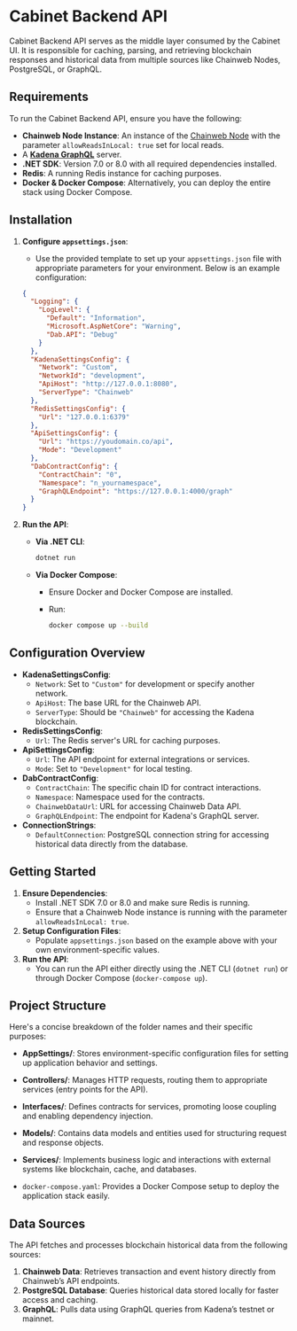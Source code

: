 # Cabinet Backend API

Cabinet Backend API serves as the middle layer consumed by the Cabinet UI. It is responsible for caching, parsing, and retrieving blockchain responses and historical data from multiple sources like Chainweb Nodes, PostgreSQL, or GraphQL.

## Requirements

To run the Cabinet Backend API, ensure you have the following:

- **Chainweb Node Instance**: An instance of the [Chainweb Node](https://github.com/kadena-io/chainweb-node) with the parameter `allowReadsInLocal: true` set for local reads.
- A **[Kadena GraphQL](https://github.com/kadena-community/kadena.js/tree/main/packages/apps/graph)** server.
- **.NET SDK**: Version 7.0 or 8.0 with all required dependencies installed.
- **Redis**: A running Redis instance for caching purposes.
- **Docker & Docker Compose**: Alternatively, you can deploy the entire stack using Docker Compose.

## Installation

1. **Configure `appsettings.json`**:
   - Use the provided template to set up your `appsettings.json` file with appropriate parameters for your environment. Below is an example configuration:

   ```json
   {
     "Logging": {
       "LogLevel": {
         "Default": "Information",
         "Microsoft.AspNetCore": "Warning",
         "Dab.API": "Debug"
       }
     },
     "KadenaSettingsConfig": {
       "Network": "Custom",
       "NetworkId": "development",
       "ApiHost": "http://127.0.0.1:8080",
       "ServerType": "Chainweb"
     },
     "RedisSettingsConfig": {
       "Url": "127.0.0.1:6379"
     },
     "ApiSettingsConfig": {
       "Url": "https://youdomain.co/api",
       "Mode": "Development"
     },
     "DabContractConfig": {
       "ContractChain": "0",
       "Namespace": "n_yournamespace",
       "GraphQLEndpoint": "https://127.0.0.1:4000/graph"
     }
   }
   ```

2. **Run the API**:
   - **Via .NET CLI**:
     ```bash
     dotnet run
     ```
   - **Via Docker Compose**:
     - Ensure Docker and Docker Compose are installed.
     - Run:
     
       ```bash
       docker compose up --build 
       ```

## Configuration Overview

- **KadenaSettingsConfig**:
  - `Network`: Set to `"Custom"` for development or specify another network.
  - `ApiHost`: The base URL for the Chainweb API.
  - `ServerType`: Should be `"Chainweb"` for accessing the Kadena blockchain.
- **RedisSettingsConfig**:
  - `Url`: The Redis server's URL for caching purposes.
- **ApiSettingsConfig**:
  - `Url`: The API endpoint for external integrations or services.
  - `Mode`: Set to `"Development"` for local testing.
- **DabContractConfig**:
  - `ContractChain`: The specific chain ID for contract interactions.
  - `Namespace`: Namespace used for the contracts.
  - `ChainwebDataUrl`: URL for accessing Chainweb Data API.
  - `GraphQLEndpoint`: The endpoint for Kadena's GraphQL server.
- **ConnectionStrings**:
  - `DefaultConnection`: PostgreSQL connection string for accessing historical data directly from the database.

## Getting Started

1. **Ensure Dependencies**:
   - Install .NET SDK 7.0 or 8.0 and make sure Redis is running.
   - Ensure that a Chainweb Node instance is running with the parameter `allowReadsInLocal: true`.
2. **Setup Configuration Files**:
   - Populate `appsettings.json` based on the example above with your own environment-specific values.
3. **Run the API**:
   - You can run the API either directly using the .NET CLI (`dotnet run`) or through Docker Compose (`docker-compose up`).

## Project Structure

Here's a concise breakdown of the folder names and their specific purposes:

- **AppSettings/**: Stores environment-specific configuration files for setting up application behavior and settings.

- **Controllers/**: Manages HTTP requests, routing them to appropriate services (entry points for the API).

- **Interfaces/**: Defines contracts for services, promoting loose coupling and enabling dependency injection.

- **Models/**: Contains data models and entities used for structuring request and response objects.

- **Services/**: Implements business logic and interactions with external systems like blockchain, cache, and databases.

- `docker-compose.yaml`: Provides a Docker Compose setup to deploy the application stack easily.

## Data Sources

The API fetches and processes blockchain historical data from the following sources:

1. **Chainweb Data**: Retrieves transaction and event history directly from Chainweb’s API endpoints.
2. **PostgreSQL Database**: Queries historical data stored locally for faster access and caching.
3. **GraphQL**: Pulls data using GraphQL queries from Kadena’s testnet or mainnet.

